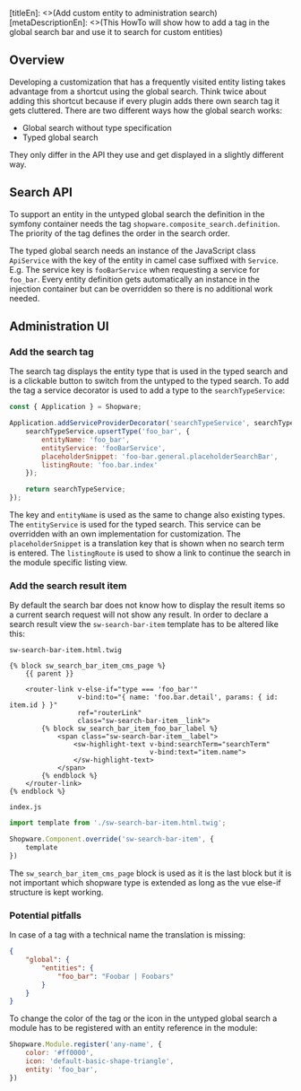 [titleEn]: <>(Add custom entity to administration search)
[metaDescriptionEn]: <>(This HowTo will show how to add a tag in the global search bar and use it to search for custom entities)

## Overview

Developing a customization that has a frequently visited entity listing takes advantage from a shortcut using the global search.
Think twice about adding this shortcut because if every plugin adds there own search tag it gets cluttered.
There are two different ways how the global search works:

* Global search without type specification
* Typed global search

They only differ in the API they use and get displayed in a slightly different way.


## Search API

To support an entity in the untyped global search the definition in the symfony container needs the tag `shopware.composite_search.definition`.
The priority of the tag defines the order in the search order.

The typed global search needs an instance of the JavaScript class `ApiService` with the key of the entity in camel case suffixed with `Service`.
E.g. The service key is `fooBarService` when requesting a service for `foo_bar`.
Every entity definition gets automatically an instance in the injection container but can be overridden so there is no additional work needed.


## Administration UI

### Add the search tag

The search tag displays the entity type that is used in the typed search and is a clickable button to switch from the untyped to the typed search.
To add the tag a service decorator is used to add a type to the `searchTypeService`:

```javascript
const { Application } = Shopware;

Application.addServiceProviderDecorator('searchTypeService', searchTypeService => {
    searchTypeService.upsertType('foo_bar', {
        entityName: 'foo_bar',
        entityService: 'fooBarService',
        placeholderSnippet: 'foo-bar.general.placeholderSearchBar',
        listingRoute: 'foo.bar.index'
    });

    return searchTypeService;
});
```

The key and `entityName` is used as the same to change also existing types.
The `entityService` is used for the typed search.
This service can be overridden with an own implementation for customization.
The `placeholderSnippet` is a translation key that is shown when no search term is entered.
The `listingRoute` is used to show a link to continue the search in the module specific listing view.


### Add the search result item

By default the search bar does not know how to display the result items so a current search request will not show any result.
In order to declare a search result view the `sw-search-bar-item` template has to be altered like this:
 
`sw-search-bar-item.html.twig`
```twig
{% block sw_search_bar_item_cms_page %}
    {{ parent }}

    <router-link v-else-if="type === 'foo_bar'"
                 v-bind:to="{ name: 'foo.bar.detail', params: { id: item.id } }"
                 ref="routerLink"
                 class="sw-search-bar-item__link">
        {% block sw_search_bar_item_foo_bar_label %}
            <span class="sw-search-bar-item__label">
                <sw-highlight-text v-bind:searchTerm="searchTerm"
                                   v-bind:text="item.name">
                </sw-highlight-text>
            </span>
        {% endblock %}
    </router-link>
{% endblock %}
```

`index.js`
```javascript
import template from './sw-search-bar-item.html.twig';

Shopware.Component.override('sw-search-bar-item', {
    template
})
```

The `sw_search_bar_item_cms_page` block is used as it is the last block but it is not important which shopware type is extended as long as the vue else-if structure is kept working.


### Potential pitfalls

In case of a tag with a technical name the translation is missing:
```json
{
    "global": {
        "entities": {
            "foo_bar": "Foobar | Foobars"
        }
    }
}
```

To change the color of the tag or the icon in the untyped global search a module has to be registered with an entity reference in the module:

```javascript
Shopware.Module.register('any-name', {
    color: '#ff0000',
    icon: 'default-basic-shape-triangle',
    entity: 'foo_bar',
})
```
